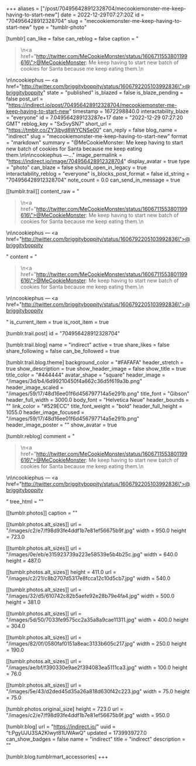 +++
aliases = ["/post/704956428912328704/mecookiemonster-me-keep-having-to-start-new"]
date = 2022-12-29T07:27:20Z
id = "704956428912328704"
slug = "mecookiemonster-me-keep-having-to-start-new"
type = "tumblr-photo"

[tumblr]
can_like = false
can_reblog = false
caption = "<blockquote><p>\n<a href=\"http://twitter.com/MeCookieMonster/status/1606711553801199616\">@MeCookieMonster</a>: Me keep having to start new batch of cookies for Santa because me keep eating them.\n</p></blockquote>\n\ncookiephus — <a href=\"http://twitter.com/briggityboppity/status/1606792205103992836\">@briggityboppity</a>"
state = "published"
is_blazed = false
is_blaze_pending = false
post_url = "https://indirect.io/post/704956428912328704/mecookiemonster-me-keep-having-to-start-new"
timestamp = 1672298840.0
interactability_blaze = "everyone"
id = 7.049564289123287e+17
date = "2022-12-29 07:27:20 GMT"
reblog_key = "Sx5vySN7"
short_url = "https://tmblr.co/ZY3jbyd8WYCNSe00"
can_reply = false
blog_name = "indirect"
slug = "mecookiemonster-me-keep-having-to-start-new"
format = "markdown"
summary = "@MeCookieMonster: Me keep having to start new batch of cookies for Santa because me keep eating them.\n\n\ncookiephus —..."
image_permalink = "https://indirect.io/image/704956428912328704"
display_avatar = true
type = "photo"
can_blaze = false
should_open_in_legacy = true
interactability_reblog = "everyone"
is_blocks_post_format = false
id_string = "704956428912328704"
note_count = 0.0
can_send_in_message = true

[[tumblr.trail]]
content_raw = "<p><blockquote><p>\n<a href=\"http://twitter.com/MeCookieMonster/status/1606711553801199616\">@MeCookieMonster</a>: Me keep having to start new batch of cookies for Santa because me keep eating them.\n</p></blockquote>\n\ncookiephus — <a href=\"http://twitter.com/briggityboppity/status/1606792205103992836\">@briggityboppity</a></p>"
content = "<p><blockquote><p>\n<a href=\"http://twitter.com/MeCookieMonster/status/1606711553801199616\">@MeCookieMonster</a>: Me keep having to start new batch of cookies for Santa because me keep eating them.\n</p></blockquote>\n\ncookiephus &mdash; <a href=\"http://twitter.com/briggityboppity/status/1606792205103992836\">@briggityboppity</a></p>"
is_current_item = true
is_root_item = true

[tumblr.trail.post]
id = "704956428912328704"

[tumblr.trail.blog]
name = "indirect"
active = true
share_likes = false
share_following = false
can_be_followed = true

[tumblr.trail.blog.theme]
background_color = "#FAFAFA"
header_stretch = true
show_description = true
show_header_image = false
show_title = true
title_color = "#444444"
avatar_shape = "square"
header_image = "/images/3d/b4/6d99210450f4a662c36d5f619a3b.png"
header_image_scaled = "/images/59/17/48d16ee01f6d456797714a5e291b.png"
title_font = "Gibson"
header_full_width = 3000.0
body_font = "Helvetica Neue"
header_bounds = ""
link_color = "#529ECC"
title_font_weight = "bold"
header_full_height = 1055.0
header_image_focused = "/images/59/17/48d16ee01f6d456797714a5e291b.png"
header_image_poster = ""
show_avatar = true

[tumblr.reblog]
comment = "<p><blockquote><p>\n<a href=\"http://twitter.com/MeCookieMonster/status/1606711553801199616\">@MeCookieMonster</a>: Me keep having to start new batch of cookies for Santa because me keep eating them.\n</p></blockquote>\n\ncookiephus — <a href=\"http://twitter.com/briggityboppity/status/1606792205103992836\">@briggityboppity</a></p>"
tree_html = ""

[[tumblr.photos]]
caption = ""

[[tumblr.photos.alt_sizes]]
url = "/images/c2/e7/f98d93fe4ddf1b7e81ef56675b9f.jpg"
width = 950.0
height = 723.0

[[tumblr.photos.alt_sizes]]
url = "/images/0e/eb/e315923739a223e58539e5b4b25c.jpg"
width = 640.0
height = 487.0

[[tumblr.photos.alt_sizes]]
height = 411.0
url = "/images/c2/21/c8b2707d5317e8fcca12c10d5cb7.jpg"
width = 540.0

[[tumblr.photos.alt_sizes]]
url = "/images/32/d5/610742c82b5aefe92e28b79e4fa4.jpg"
width = 500.0
height = 381.0

[[tumblr.photos.alt_sizes]]
url = "/images/5d/50/7033fe9575cc2a35a8a9cae11311.jpg"
width = 400.0
height = 304.0

[[tumblr.photos.alt_sizes]]
url = "/images/82/0f/0580faf0151a8eac3133b605c217.jpg"
width = 250.0
height = 190.0

[[tumblr.photos.alt_sizes]]
url = "/images/ae/bf/f390330e9ae2f394083ea5111ca3.jpg"
width = 100.0
height = 76.0

[[tumblr.photos.alt_sizes]]
url = "/images/5e/43/d2ded45d35a26a818d630f42c223.jpg"
width = 75.0
height = 75.0

[tumblr.photos.original_size]
height = 723.0
url = "/images/c2/e7/f98d93fe4ddf1b7e81ef56675b9f.jpg"
width = 950.0

[tumblr.blog]
url = "https://indirect.io/"
uuid = "t:PgyUJU3SA2Klwyt81UWAwQ"
updated = 1739939727.0
can_show_badges = false
name = "indirect"
title = "indirect"
description = ""

[tumblr.blog.tumblrmart_accessories]
+++
